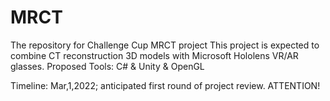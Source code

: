 # MRCT
The repository for Challenge Cup MRCT project
This project is expected to combine CT reconstruction 3D models with Microsoft Hololens VR/AR glasses.
Proposed Tools: C# & Unity & OpenGL

Timeline: Mar,1,2022; anticipated first round of project review. ATTENTION!
